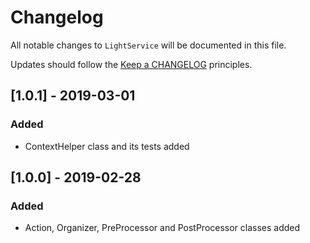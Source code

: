 # Changelog

All notable changes to `LightService` will be documented in this file.

Updates should follow the [Keep a CHANGELOG](http://keepachangelog.com/) principles.

## [1.0.1] - 2019-03-01

### Added
- ContextHelper class and its tests added

## [1.0.0] - 2019-02-28

### Added
- Action, Organizer, PreProcessor and PostProcessor classes added
